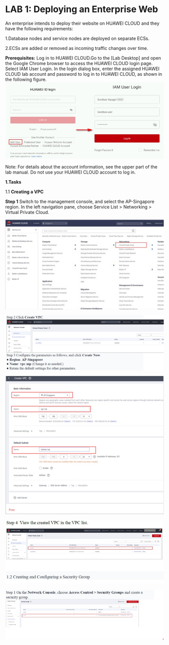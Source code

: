 # LAB 1: Deploying an Enterprise Web

An enterprise intends to deploy their website on HUAWEI CLOUD and they have the following requirements:

1.Database nodes and service nodes are deployed on separate ECSs.

2.ECSs are added or removed as incoming traffic changes over time.

**Prerequisites:** Log in to HUAWEI CLOUD.Go to the [Lab Desktop] and open the Google Chrome browser to access the HUAWEI CLOUD login page. Select IAM User Login. In the login dialog box, enter the assigned HUAWEI CLOUD lab account and password to log in to HUAWEI CLOUD, as shown in the following figure.
![Login](Images/1.jpg)

Note: For details about the account information, see the upper part of the lab manual. Do not use your HUAWEI CLOUD account to log in.

**1.Tasks**

1.1 **Creating a VPC**

**Step 1** Switch to the management console, and select the AP-Singapore region. In the left navigation pane, choose Service List > Networking > Virtual Private Cloud.

![Click On VPC](Images/2.jpg)

![Click On VPC](Images/3.jpg)

![Click On VPC](Images/4.jpg)

![Click On VPC](Images/5.jpg)

![Click On VPC](Images/6.jpg)

